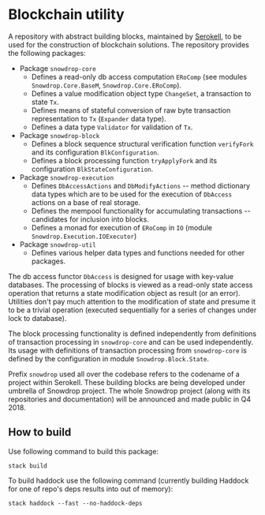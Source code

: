 # Blockchain utility

A repository with abstract building blocks, maintained by [Serokell](https://serokell.io), to be used for the construction of blockchain solutions.
The repository provides the following packages:

* Package `snowdrop-core`
    * Defines a read-only db access computation `ERoComp` (see modules `Snowdrop.Core.BaseM`, `Snowdrop.Core.ERoComp`).
    * Defines a value modification object type `ChangeSet`, a transaction to state `Tx`.
    * Defines means of stateful conversion of raw byte transaction representation to `Tx` (`Expander` data type).
    * Defines a data type `Validator` for validation of `Tx`.
* Package `snowdrop-block`
    * Defines a block sequence structural verification function `verifyFork` and its configuration `BlkConfiguration`.
    * Defines a block processing function `tryApplyFork` and its configuration `BlkStateConfiguration`.
* Package `snowdrop-execution`
    * Defines `DbAccessActions` and `DbModifyActions` -- method dictionary data types which are to be used for the execution of `DbAccess` actions on a base of real storage.
    * Defines the mempool functionality for accumulating transactions -- candidates for inclusion into blocks.
    * Defines a monad for execution of `ERoComp` in `IO` (module `Snowdrop.Execution.IOExecutor`)
* Package `snowdrop-util`
    * Defines various helper data types and functions needed for other packages.
     
The db access functor `DbAccess` is designed for usage with key-value databases.
The processing of blocks is viewed as a read-only state access operation that returns a state
modification object as result (or an error).
Utilities don't pay much attention to the modification of state and presume it to be a trivial operation
(executed sequentially for a series of changes under lock to database).

The block processing functionality is defined independently from definitions
of transaction processing in `snowdrop-core` and can be used independently.
Its usage with definitions of transaction processing from `snowdrop-core` is defined
by the configuration in module `Snowdrop.Block.State`.

Prefix `snowdrop` used all over the codebase refers to the codename of a project within Serokell.
These building blocks are being developed under umbrella of Snowdrop project.
The whole Snowdrop project (along with its repositories and documentation) will be announced and made public in Q4 2018.

## How to build

Use following command to build this package:

```
stack build
```

To build haddock use the following command (currently building Haddock for one of repo's deps results into out of memory):

```
stack haddock --fast --no-haddock-deps
```
